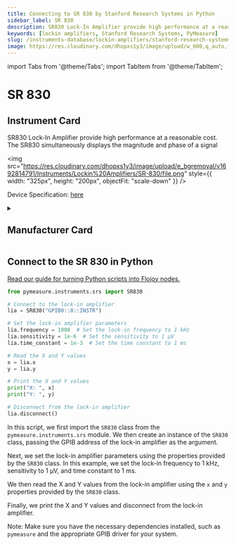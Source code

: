 ```yaml
---
title: Connecting to SR 830 by Stanford Research Systems in Python
sidebar_label: SR 830
description: SR830 Lock-In Amplifier provide high performance at a reasonable cost. The SR830 simultaneously displays the magnitude and phase of a signal
keywords: [lockin amplifiers, Stanford Research Systems, PyMeasure]
slug: /instruments-database/lockin-amplifiers/stanford-research-systems/sr-830
image: https://res.cloudinary.com/dhopxs1y3/image/upload/w_600,q_auto,f_auto/e_bgremoval/v1692814791/Instruments/Lockin%20Amplifiers/SR-830/file.jpg
---
```


import Tabs from '@theme/Tabs';
import TabItem from '@theme/TabItem';

# SR 830

## Instrument Card

<div className="flex">

<div>

SR830 Lock-In Amplifier provide high performance at a reasonable cost. The SR830 simultaneously displays the magnitude and phase of a signal

</div>

<img src="https://res.cloudinary.com/dhopxs1y3/image/upload/e_bgremoval/v1692814791/Instruments/Lockin%20Amplifiers/SR-830/file.png" style={{ width: "325px", height: "200px", objectFit: "scale-down" }} />

</div>

<div className="flex text-center">

<p>Device Specification: <a target="\_blank" href="https://www.thinksrs.com/downloads/pdfs/catalog/SR810830c.pdf">here</a></p>

</div>

<details style={{ marginTop: "15px"}}>
<summary><h2>Manufacturer Card</h2></summary>

<img src="https://res.cloudinary.com/dhopxs1y3/image/upload/v1692806206/Instruments/Vendor%20Logos/Stanford_Research.png" style={{ width: "100%", height: "170px",objectFit: "scale-down" }} />

Stanford Research Systems is a maker of general test and measurement instruments. The company was founded in 1980, is privately held, and is not affiliated with Stanford University. Stanford Research Systems manufactures all of their products at their Sunnyvale, California facility.

<ul>
  <li>Headquarters: Sunnyvale, California</li>
  <li>Yearly Revenue (millions, USD): 24.9</li>
  <li>Vendor Website: <a href="https://www.thinksrs.com/index.html">here</a></li>
</ul>
</details>

## Connect to the SR 830 in Python

[Read our guide for turning Python scripts into Flojoy nodes.](https://docs.flojoy.ai/custom-nodes/creating-custom-node/)
<Tabs>
<TabItem value="PyMeasure" label="PyMeasure">


```python
from pymeasure.instruments.srs import SR830

# Connect to the lock-in amplifier
lia = SR830("GPIB0::8::INSTR")

# Set the lock-in amplifier parameters
lia.frequency = 1000  # Set the lock-in frequency to 1 kHz
lia.sensitivity = 1e-6  # Set the sensitivity to 1 µV
lia.time_constant = 1e-3  # Set the time constant to 1 ms

# Read the X and Y values
x = lia.x
y = lia.y

# Print the X and Y values
print("X: ", x)
print("Y: ", y)

# Disconnect from the lock-in amplifier
lia.disconnect()
```

In this script, we first import the `SR830` class from the `pymeasure.instruments.srs` module. We then create an instance of the `SR830` class, passing the GPIB address of the lock-in amplifier as the argument.

Next, we set the lock-in amplifier parameters using the properties provided by the `SR830` class. In this example, we set the lock-in frequency to 1 kHz, sensitivity to 1 µV, and time constant to 1 ms.

We then read the X and Y values from the lock-in amplifier using the `x` and `y` properties provided by the `SR830` class.

Finally, we print the X and Y values and disconnect from the lock-in amplifier.

Note: Make sure you have the necessary dependencies installed, such as `pymeasure` and the appropriate GPIB driver for your system.

</TabItem>
</Tabs>